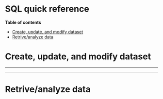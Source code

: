 
<h1> SQL quick reference</h1>

__Table of contents__
- [Create, update, and modify dataset](#cumd)
- [Retrive/analyze data](#rad)

# <a name = 'cumd'>Create, update, and modify dataset</a>


----------------------------
---


# <a name = 'rad'>Retrive/analyze data</a>
